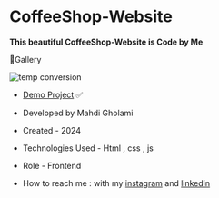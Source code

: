 # CoffeeShop-Website

**This beautiful CoffeeShop-Website is Code by Me**


📸Gallery

![temp conversion](https://github.com/user-attachments/assets/5cdce7e1-eda3-4d45-b325-3fc60f7fcc93)

- [Demo Project](https://mhdigholami.github.io/CoffeeShop-Website/) ✅

- Developed by Mahdi Gholami

- Created - 2024

- Technologies Used - Html , css , js

- Role - Frontend

- How to reach me : with my [instagram](https://www.instagram.com/mahdi_gholami_web) and [linkedin](https://www.linkedin.com/in/mahdi-gholami-developer)
